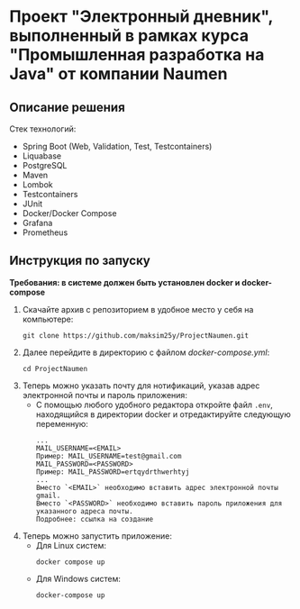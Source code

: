 # Проект "Электронный дневник", выполненный в рамках курса "Промышленная разработка на Java" от компании Naumen
## Описание решения
Стек технологий:
* Spring Boot (Web, Validation, Test, Testcontainers)
* Liquabase
* PostgreSQL
* Maven
* Lombok
* Testcontainers
* JUnit
* Docker/Docker Compose
* Grafana
* Prometheus
## Инструкция по запуску
**Требования: в системе должен быть установлен docker и docker-compose**

1. Скачайте архив с репозиторием в удобное место у себя на компьютере:
    ```
    git clone https://github.com/maksim25y/ProjectNaumen.git
    ```
2. Далее перейдите в директорию с файлом *docker-compose.yml*:
    ```
    cd ProjectNaumen
    ```
3. Теперь можно указать почту для нотификаций, указав адрес электронной почты и пароль приложения:
   * С помощью любого удобного редактора откройте файл `.env`, находящийся в директории docker
   и отредактируйте следующую переменную:
     ```
     ...
     MAIL_USERNAME=<EMAIL>
     Пример: MAIL_USERNAME=test@gmail.com
     MAIL_PASSWORD=<PASSWORD>
     Пример: MAIL_PASSWORD=ertqydrthwerhtyj
     ...
     Вместо `<EMAIL>` необходимо вставить адрес электронной почты gmail.
     Вместо `<PASSWORD>` необходимо вставить пароль приложения для указанного адреса почты.
     Подробнее: ссылка на создание
     ```
4. Теперь можно запустить приложение:
    * Для Linux систем:
      ```
      docker compose up
      ```
    * Для Windows систем:
      ```
      docker-compose up
      ```
